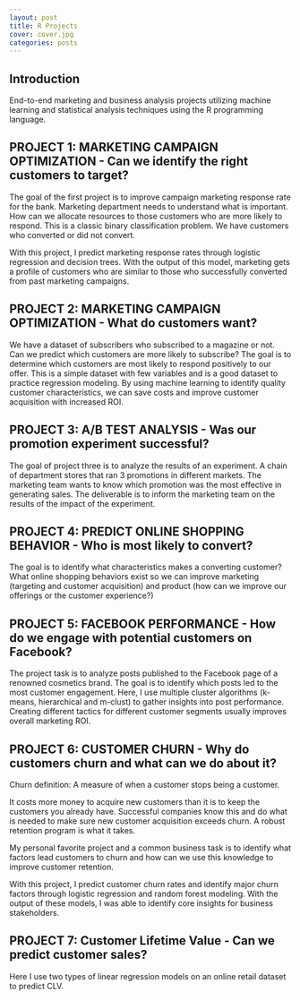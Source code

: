 ```yaml
---
layout: post
title: R Projects
cover: cover.jpg
categories: posts
---
```


## Introduction


End-to-end marketing and business analysis projects utilizing machine learning and statistical analysis techniques using the R programming language.


## PROJECT 1: MARKETING CAMPAIGN OPTIMIZATION - Can we identify the right customers to target?

The goal of the first project is to improve campaign marketing response rate for the bank. Marketing department needs to understand what is important. How can we allocate resources to those customers who are more likely to respond. This is a classic binary classification problem. We have customers who converted or did not convert. 

With this project, I predict marketing response rates through logistic regression and decision trees. With the output of this model, marketing gets a profile of customers who are similar to those who successfully converted from past marketing campaigns.



## PROJECT 2: MARKETING CAMPAIGN OPTIMIZATION - What do customers want?

We have a dataset of subscribers who subscribed to a magazine or not. Can we predict which customers are more likely to subscribe? The goal is to determine which customers are most likely to respond positively to our offer. This is a simple dataset with few variables and is a good dataset to practice regression modeling. By using machine learning to identify quality customer characteristics, we can save costs and improve customer acquisition with increased ROI.


## PROJECT 3: A/B TEST ANALYSIS - Was our promotion experiment successful?

The goal of project three is to analyze the results of an experiment. A chain of department stores that ran 3 promotions in different markets. The marketing team wants to know which promotion was the most effective in generating sales. The deliverable is to inform the marketing team on the results of the impact of the experiment.


## PROJECT 4: PREDICT ONLINE SHOPPING BEHAVIOR - Who is most likely to convert?

The goal is to identify what characteristics makes a converting customer? What online shopping behaviors exist so we can improve marketing (targeting and customer acquisition) and product (how can we improve our offerings or the customer experience?)


## PROJECT 5: FACEBOOK PERFORMANCE - How do we engage with potential customers on Facebook?

The project task is to analyze posts published to the Facebook page of a renowned cosmetics brand. The goal is to identify which posts led to the most customer engagement. Here, I use multiple cluster algorithms (k-means,
hierarchical and m-clust) to gather insights into post performance. Creating different tactics for different customer segments usually improves overall marketing ROI.


## PROJECT 6: CUSTOMER CHURN - Why do customers churn and what can we do about it?

Churn definition: A measure of when a customer stops being a customer.

It costs more money to acquire new customers than it is to keep the customers you already have. Successful companies know this and do what is needed to make sure new customer acquisition exceeds churn. A robust retention program is what it takes.

My personal favorite project and a common business task is to identify what factors lead customers to churn and how can we use this knowledge to improve customer retention. 

With this project, I predict customer churn rates and identify major churn factors through logistic regression and random forest modeling. With the output of these models, I was able to identify core insights for business stakeholders.


## PROJECT 7: Customer Lifetime Value - Can we predict customer sales?

Here I use two types of linear regression models on an online retail dataset to predict CLV.

